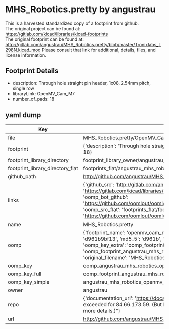 # MHS_Robotics.pretty by angustrau  
This is a harvested standardized copy of a footprint from github.  
The original project can be found at:  
https://gitlab.com/kicad/libraries/kicad-footprints  
The original footprint can be found at:
http://gitlab.com/angustrau/MHS_Robotics.pretty/blob/master/Tronixlabs_L298N.kicad_mod
Please consult that link for additional, details, files, and license information.  
## Footprint Details
* description: Through hole straight pin header, 1x08, 2.54mm pitch, single row  
* libraryLink: OpenMV_Cam_M7  
* number_of_pads: 18  
## yaml dump  
| Key | Value |  
| --- | --- |  
| file | MHS_Robotics.pretty/OpenMV_Cam_M7.kicad_mod |  
| footprint | {'description': 'Through hole straight pin header, 1x08, 2.54mm pitch, single row', 'libraryLink': 'OpenMV_Cam_M7', 'number_of_pads': 18} |  
| footprint_library_directory | footprint_library_owner/angustrau_MHS_Robotics.pretty |  
| footprint_library_directory_flat | footprints_flat/angustrau_mhs_robotics_openmv_cam_m7/working |  
| github_path | http://github.com/angustrau/MHS_Robotics.pretty/blob/master/OpenMV_Cam_M7.kicad_mod |  
| links | {'github_src': 'http://gitlab.com/angustrau/MHS_Robotics.pretty/blob/master/Tronixlabs_L298N.kicad_mod', 'github_src_repo': 'https://gitlab.com/kicad/libraries/kicad-footprints', 'oomp_bot': 'footprints/angustrau_mhs_robotics_openmv_cam_m7/working', 'oomp_bot_github': 'https://github.com/oomlout/oomlout_oomp_footprint_bot/tree/main/footprints/angustrau_mhs_robotics_openmv_cam_m7/working', 'oomp_src_flat': 'footprints_flat/footprints_flat/angustrau_mhs_robotics_openmv_cam_m7/working', 'oomp_src_flat_github': 'https://github.com/oomlout/oomlout_oomp_footprint_src/tree/main/footprints_flat/angustrau_mhs_robotics_openmv_cam_m7/working'} |  
| name | MHS_Robotics.pretty |  
| oomp | {'footprint_name': 'openmv_cam_m7', 'library_name': 'mhs_robotics', 'md5': 'd961b9bf1319dd81c4a3009b24e0642e', 'md5_10': 'd961b9bf13', 'md5_5': 'd961b', 'md5_6': 'd961b9', 'oomp_key': 'oomp_angustrau_mhs_robotics_openmv_cam_m7', 'oomp_key_extra': 'oomp_footprint_angustrau_mhs_robotics_openmv_cam_m7', 'oomp_key_full': 'oomp_footprint_angustrau_mhs_robotics_openmv_cam_m7_d961b9', 'oomp_key_simple': 'angustrau_mhs_robotics_openmv_cam_m7', 'original_filename': 'MHS_Robotics.pretty/OpenMV_Cam_M7.kicad_mod', 'owner_name': 'angustrau'} |  
| oomp_key | oomp_angustrau_mhs_robotics_openmv_cam_m7 |  
| oomp_key_full | oomp_footprint_angustrau_mhs_robotics_openmv_cam_m7 |  
| oomp_key_simple | angustrau_mhs_robotics_openmv_cam_m7 |  
| owner | angustrau |  
| repo | {'documentation_url': 'https://docs.github.com/rest/overview/resources-in-the-rest-api#rate-limiting', 'message': "API rate limit exceeded for 84.66.173.59. (But here's the good news: Authenticated requests get a higher rate limit. Check out the documentation for more details.)"} |  
| url | http://github.com/angustrau/MHS_Robotics.pretty |  

